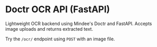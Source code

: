 # Doctr OCR API (FastAPI)

Lightweight OCR backend using Mindee's Doctr and FastAPI. Accepts image uploads and returns extracted text.

Try the `/ocr/` endpoint using `POST` with an image file.
